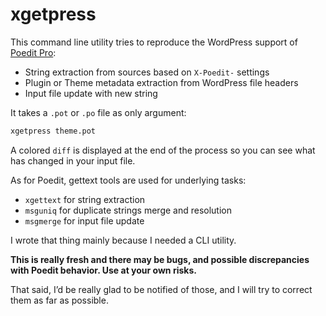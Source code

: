 # xgetpress

This command line utility tries to reproduce the WordPress support of [Poedit Pro][poedit]:

* String extraction from sources based on `X-Poedit-` settings
* Plugin or Theme metadata extraction from WordPress file headers
* Input file update with new string

It takes a `.pot` or `.po` file as only argument:

```bash
xgetpress theme.pot
```

A colored `diff` is displayed at the end of the process so you can
see what has changed in your input file.

As for Poedit, gettext tools are used for underlying tasks:

* `xgettext` for string extraction
* `msguniq` for duplicate strings merge and resolution
* `msgmerge` for input file update

I wrote that thing mainly because I needed a CLI utility.

**This is really fresh and there may be bugs, and possible
discrepancies with Poedit behavior. Use at your own risks.**

That said, I’d be really glad to be notified of those, and I
will try to correct them as far as possible.

[poedit]: https://poedit.net/pro
